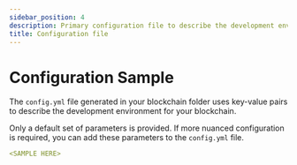 ```yaml
---
sidebar_position: 4
description: Primary configuration file to describe the development environment for your blockchain.
title: Configuration file
---
```


# Configuration Sample

The `config.yml` file generated in your blockchain folder uses key-value pairs
to describe the development environment for your blockchain.

Only a default set of parameters is provided. If more nuanced configuration is
required, you can add these parameters to the `config.yml` file.

```yml
<SAMPLE HERE>
```
